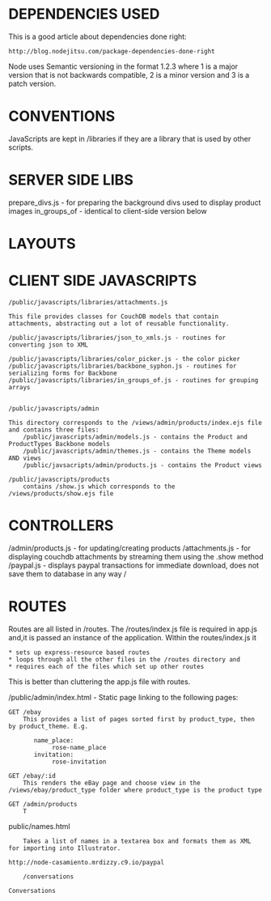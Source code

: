DEPENDENCIES USED
=================

This is a good article about dependencies done right:

    http://blog.nodejitsu.com/package-dependencies-done-right

Node uses Semantic versioning in the format 1.2.3 where 1 is a major version that is not backwards compatible, 2 is a minor version and 3 is a patch version. 

CONVENTIONS
===========

JavaScripts are kept in /libraries if they are a library that is used by other scripts. 

SERVER SIDE LIBS
================
prepare_divs.js - for preparing the background divs used to display product images
in_groups_of - identical to client-side version below

LAYOUTS 
=======


CLIENT SIDE JAVASCRIPTS
=======================

    /public/javascripts/libraries/attachments.js
    
    This file provides classes for CouchDB models that contain attachments, abstracting out a lot of reusable functionality. 
    
    /public/javascripts/libraries/json_to_xmls.js - routines for converting json to XML
    
    /public/javascripts/libraries/color_picker.js - the color picker 
    /public/javascripts/libraries/backbone_syphon.js - routines for serializing forms for Backbone
    /public/javascripts/libraries/in_groups_of.js - routines for grouping arrays
    
    
    /public/javascripts/admin
    
    This directory corresponds to the /views/admin/products/index.ejs file and contains three files:
        /public/javascripts/admin/models.js - contains the Product and ProductTypes Backbone models
        /public/javascripts/admin/themes.js - contains the Theme models AND views
        /public/javsacripts/admin/products.js - contains the Product views
        
    /public/javascripts/products
        contains /show.js which corresponds to the /views/products/show.ejs file

CONTROLLERS
===========

/admin/products.js - for updating/creating products
/attachments.js - for displaying couchdb attachments by streaming them using the .show method
/paypal.js - displays paypal transactions for immediate download, does not save them to database in any way
/

ROUTES
======

Routes are all listed in /routes. The /routes/index.js file is required in app.js and,it is passed an instance of the application. Within the routes/index.js it 

    * sets up express-resource based routes
    * loops through all the other files in the /routes directory and
    * requires each of the files which set up other routes
    
 This is better than cluttering the app.js file with routes. 



/public/admin/index.html
    - Static page linking to the following pages:
    
    GET /ebay  
        This provides a list of pages sorted first by product_type, then by product_theme. E.g.
        
           name_place:
                rose-name_place
           invitation:
                rose-invitation
    
    GET /ebay/:id
        This renders the eBay page and choose view in the /views/ebay/product_type folder where product_type is the product type
    
    GET /admin/products
        T
public/names.html
    
        Takes a list of names in a textarea box and formats them as XML for importing into Illustrator.
    
    http://node-casamiento.mrdizzy.c9.io/paypal
    
        /conversations
    
    Conversations